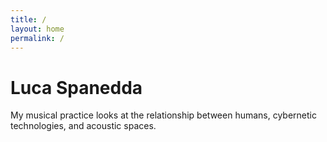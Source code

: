 ```yaml
---
title: /
layout: home
permalink: /
---
```


# Luca Spanedda
My musical practice looks at the relationship between humans, cybernetic technologies, and acoustic spaces.
